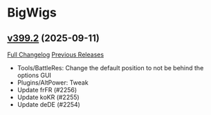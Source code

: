 # BigWigs

## [v399.2](https://github.com/BigWigsMods/BigWigs/tree/v399.2) (2025-09-11)
[Full Changelog](https://github.com/BigWigsMods/BigWigs/compare/v399.1...v399.2) [Previous Releases](https://github.com/BigWigsMods/BigWigs/releases)

- Tools/BattleRes: Change the default position to not be behind the options GUI  
- Plugins/AltPower: Tweak  
- Update frFR (#2256)  
- Update koKR (#2255)  
- Update deDE (#2254)  
